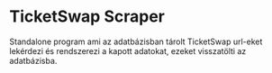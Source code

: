 # TicketSwap Scraper

Standalone program ami az adatbázisban tárolt TicketSwap url-eket lekérdezi és rendszerezi a kapott adatokat, ezeket visszatölti az adatbázisba.